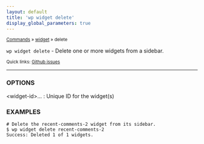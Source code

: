 ```yaml
---
layout: default
title: 'wp widget delete'
display_global_parameters: true
---
```


<small>[Commands](/commands/) &raquo; [widget](/commands/widget/) &raquo; delete</small>

`wp widget delete` - Delete one or more widgets from a sidebar.

<small>Quick links: <a href="https://github.com/wp-cli/wp-cli/issues?q=is%3Aopen+label%3Acommand%3Awidget-delete+sort%3Aupdated-desc">Github issues</a></small>

<hr />

### OPTIONS

&lt;widget-id&gt;...
: Unique ID for the widget(s)

### EXAMPLES

    # Delete the recent-comments-2 widget from its sidebar.
    $ wp widget delete recent-comments-2
    Success: Deleted 1 of 1 widgets.



